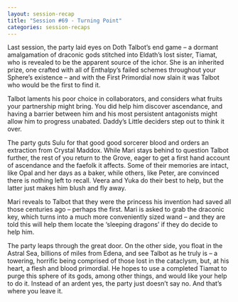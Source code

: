 ```yaml
---
layout: session-recap
title: "Session #69 - Turning Point"
categories: session-recaps
---
```


Last session, the party laid eyes on Doth Talbot’s end game – a dormant amalgamation of draconic gods stitched into Eldath’s lost sister, Tiamat, who is revealed to be the apparent source of the ichor. She is an inherited prize, one crafted with all of Enthalpy’s failed schemes throughout your Sphere’s existence – and with the First Primordial now slain it was Talbot who would be the first to find it.

Talbot laments his poor choice in collaborators, and considers what fruits your partnership might bring. You did help him discover ascendance, and having a barrier between him and his most persistent antagonists might allow him to progress unabated. Daddy’s Little deciders step out to think it over.

The party guts Sulu for that good good sorcerer blood and orders an extraction from Crystal Maddox. While Mari stays behind to question Talbot further, the rest of you return to the Grove, eager to get a first hand account of ascendance and the faefolk it affects. Some of their memories are intact, like Opal and her days as a baker, while others, like Peter, are convinced there is nothing left to recall. Veera and Yuka do their best to help, but the latter just makes him blush and fly away.

Mari reveals to Talbot that they were the princess his invention had saved all those centuries ago – perhaps the first. Mari is asked to grab the draconic key, which turns into a much more conveniently sized wand – and they are told this will help them locate the ‘sleeping dragons’ if they do decide to help him.

The party leaps through the great door. On the other side, you float in the Astral Sea, billions of miles from Edena, and see Talbot as he truly is – a towering, horrific being comprised of those lost in the cataclysm, but, at his heart, a flesh and blood primordial. He hopes to use a completed Tiamat to purge this sphere of its gods, among other things, and would like your help to do it. Instead of an ardent yes, the party just doesn’t say no. And that’s where you leave it.

